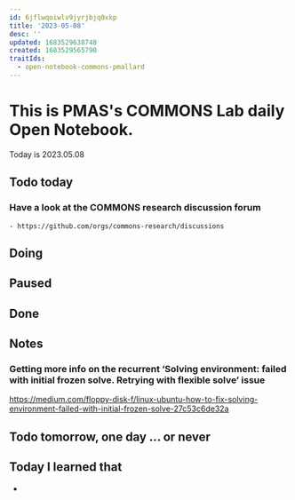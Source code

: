 ```yaml
---
id: 6jflwqoiwlv9jyrjbjq0xkp
title: '2023-05-08'
desc: ''
updated: 1683529638748
created: 1683529565790
traitIds:
  - open-notebook-commons-pmallard
---
```


# This is PMAS's COMMONS Lab daily Open Notebook.

Today is 2023.05.08

## Todo today

### Have a look at the COMMONS research discussion forum
    - https://github.com/orgs/commons-research/discussions
###
###

## Doing

## Paused

## Done

## Notes

### Getting more info on the recurrent ‘Solving environment: failed with initial frozen solve. Retrying with flexible solve’ issue

https://medium.com/floppy-disk-f/linux-ubuntu-how-to-fix-solving-environment-failed-with-initial-frozen-solve-27c53c6de32a


## Todo tomorrow, one day ... or never 


###
###


## Today I learned that

- 